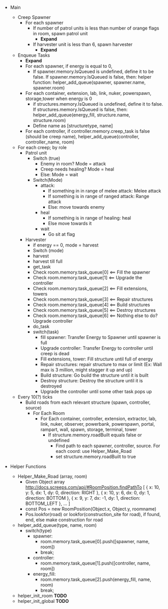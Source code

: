 - Main
  - Creep Spawner
    - For each spawner
      - If number of patrol units is less than number of orange flags in room, spawn patrol unit
        - **Expand**
      - If harvester unit is less than 6, spawn harvester
        - **Expand**
  - Enqueue Tasks
    - **Expand**
    - For each spawner, if energy is equal to 0,
      - If spawner.memory.IsQueued is undefined, define it to be false. If spawner.memory.IsQueued is false, then: helper function: helper_add_queue(spawner, spawner.name, spawner.room)
    - For each container, extension, lab, link, nuker, powerspawn, storage,tower when energy is 0
      - if structures.memory.IsQueued is undefined, define it to false. If structures.memory.IsQueued is false, then: helper_add_queue(energy_fill, structure.name, structure.room)
      - Define name as [structuretype, name]
    - For each controller, if controller.memory.creep_task is false (should be creep name), helper_add_queue(controller, controller_name, room)
  - For each creep; by role
    - Patrol unit
      - Switch (true)
        - Enemy in room? Mode = attack
        - Creep needs healing? Mode = heal
        - Else: Mode = wait
      - Switch(Mode)
        - attack:
          - If something in in range of melee attack: Melee attack
          - If something is in range of ranged attack: Range attack
          - Else: move towards enemy
        - heal
          - If something is in range of healing: heal
          - Else move towards it
        - wait
          - Go sit at flag
    - Harvester
      - if energy == 0, mode = harvest
      - Switch (mode)
       - harvest
        - harvest till full
       - get_task
        - Check room.memory.task_queue[0] <== Fill the spawner
        - Check room.memory.task_queue[1] <== Upgrade the controller
        - Check room.memory.task_queue[2] <== Fill extensions, towers
        - Check room.memory.task_queue[3] <== Repair structures
        - Check room.memory.task_queue[4] <== Build structures
        - Check room.memory.task_queue[5] <== Destroy structures
        - Check room.memory.task_queue[6] <== Nothing else to do? Upgrade controller
       - do_task
        - switch(task)
          - fill spawner: Transfer Energy to Spawner until spawner is full
          - Upgrade controller: Transfer Energy to controller until creep is dead
          - Fill extensions, tower: Fill structure until full of energy
          - Repair structures: repair structure to max or limit (Ex: Wall max is 3 million, might stagger it up and up)
          - Build structure: Go build the structure until it is built
          - Destroy structure: Destroy the structure until it is destroyed
          - Upgrade the controller until some other task pops up
  - Every 10(?) ticks
    - Build roads from each relevant structure (spawn, controller, source)
      - For Each Room
        - For Each container, controller, extension, extractor, lab, link, nuker, observer, powerbank, powerspawn, portal, rampart, wall, spawn, storage, terminal, tower
          - If structure.memory.roadBuilt equals false or undefined
            - Find path to each spawner, controller, source. For each coord: use Helper_Make_Road
            - set structure.memory.roadBuilt to true


- Helper Functions
  - Helper_Make_Road (array, room)
    - Given Object array http://docs.screeps.com/api/#RoomPosition.findPathTo
          [
            { x: 10, y: 5, dx: 1,  dy: 0, direction: RIGHT },
            { x: 10, y: 6, dx: 0,  dy: 1, direction: BOTTOM },
            { x: 9,  y: 7, dx: -1, dy: 1, direction: BOTTOM_LEFT },
            ...
          ]
    - const Pos = new RoomPosition(Object.x, Object.y, roomname)
    - Pos.lookfor(road) or lookfor(construction_site for road), if found, end, else make construction for road
  - helper_add_queue(type, name, room)
    - switch(type)
      - spawner:
        - room.memory.task_queue[0].push([spawner, name, room])
        - break;
      - controller:
        - room.memory.task_queue[1].push([controller, name, room])
      - energy_fill:
        - room.memory.task_queue[2].push(energy_fill, name, room)
        - break;
  - helper_init_room **TODO**
  - helper_init_global **TODO**
